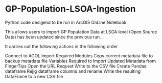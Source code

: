 # GP-Population-LSOA-Ingestion

Python code desigend to be run in ArcGIS OnLine Notebook

This allows users to import GP Population Data at LSOA level (Open Source Data) has been updated since the previous run.

It carries out the following actions in the following order

Connect to AGOL
Import Required Modules
Copy current metadata file to backup metadata file
Variables Required to Import Updated Metadata from FingerTips
Open the URL Request
Write to the CSV file
Create Pandas dataframe
Rejig dataframe columns and rename
Write the resulting DataFrame to a new CSV file
